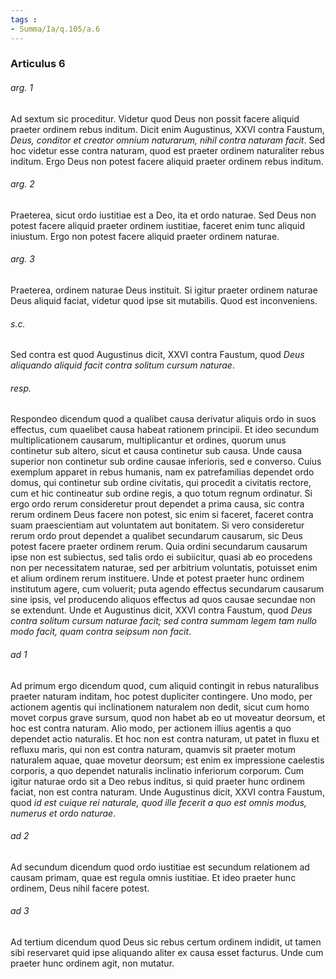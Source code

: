 ```yaml
---
tags : 
- Summa/Ia/q.105/a.6
---
```


### Articulus 6

###### arg. 1
Ad sextum sic proceditur. Videtur quod Deus non possit facere aliquid praeter ordinem rebus inditum. Dicit enim Augustinus, XXVI contra Faustum, *Deus, conditor et creator omnium naturarum, nihil contra naturam facit*. Sed hoc videtur esse contra naturam, quod est praeter ordinem naturaliter rebus inditum. Ergo Deus non potest facere aliquid praeter ordinem rebus inditum.

###### arg. 2
Praeterea, sicut ordo iustitiae est a Deo, ita et ordo naturae. Sed Deus non potest facere aliquid praeter ordinem iustitiae, faceret enim tunc aliquid iniustum. Ergo non potest facere aliquid praeter ordinem naturae.

###### arg. 3
Praeterea, ordinem naturae Deus instituit. Si igitur praeter ordinem naturae Deus aliquid faciat, videtur quod ipse sit mutabilis. Quod est inconveniens.

###### s.c.
Sed contra est quod Augustinus dicit, XXVI contra Faustum, quod *Deus aliquando aliquid facit contra solitum cursum naturae*.

###### resp.
Respondeo dicendum quod a qualibet causa derivatur aliquis ordo in suos effectus, cum quaelibet causa habeat rationem principii. Et ideo secundum multiplicationem causarum, multiplicantur et ordines, quorum unus continetur sub altero, sicut et causa continetur sub causa. Unde causa superior non continetur sub ordine causae inferioris, sed e converso. Cuius exemplum apparet in rebus humanis, nam ex patrefamilias dependet ordo domus, qui continetur sub ordine civitatis, qui procedit a civitatis rectore, cum et hic contineatur sub ordine regis, a quo totum regnum ordinatur. Si ergo ordo rerum consideretur prout dependet a prima causa, sic contra rerum ordinem Deus facere non potest, sic enim si faceret, faceret contra suam praescientiam aut voluntatem aut bonitatem. Si vero consideretur rerum ordo prout dependet a qualibet secundarum causarum, sic Deus potest facere praeter ordinem rerum. Quia ordini secundarum causarum ipse non est subiectus, sed talis ordo ei subiicitur, quasi ab eo procedens non per necessitatem naturae, sed per arbitrium voluntatis, potuisset enim et alium ordinem rerum instituere. Unde et potest praeter hunc ordinem institutum agere, cum voluerit; puta agendo effectus secundarum causarum sine ipsis, vel producendo aliquos effectus ad quos causae secundae non se extendunt. Unde et Augustinus dicit, XXVI contra Faustum, quod *Deus contra solitum cursum naturae facit; sed contra summam legem tam nullo modo facit, quam contra seipsum non facit*.

###### ad 1
Ad primum ergo dicendum quod, cum aliquid contingit in rebus naturalibus praeter naturam inditam, hoc potest dupliciter contingere. Uno modo, per actionem agentis qui inclinationem naturalem non dedit, sicut cum homo movet corpus grave sursum, quod non habet ab eo ut moveatur deorsum, et hoc est contra naturam. Alio modo, per actionem illius agentis a quo dependet actio naturalis. Et hoc non est contra naturam, ut patet in fluxu et refluxu maris, qui non est contra naturam, quamvis sit praeter motum naturalem aquae, quae movetur deorsum; est enim ex impressione caelestis corporis, a quo dependet naturalis inclinatio inferiorum corporum. Cum igitur naturae ordo sit a Deo rebus inditus, si quid praeter hunc ordinem faciat, non est contra naturam. Unde Augustinus dicit, XXVI contra Faustum, quod *id est cuique rei naturale, quod ille fecerit a quo est omnis modus, numerus et ordo naturae*.

###### ad 2
Ad secundum dicendum quod ordo iustitiae est secundum relationem ad causam primam, quae est regula omnis iustitiae. Et ideo praeter hunc ordinem, Deus nihil facere potest.

###### ad 3
Ad tertium dicendum quod Deus sic rebus certum ordinem indidit, ut tamen sibi reservaret quid ipse aliquando aliter ex causa esset facturus. Unde cum praeter hunc ordinem agit, non mutatur.

